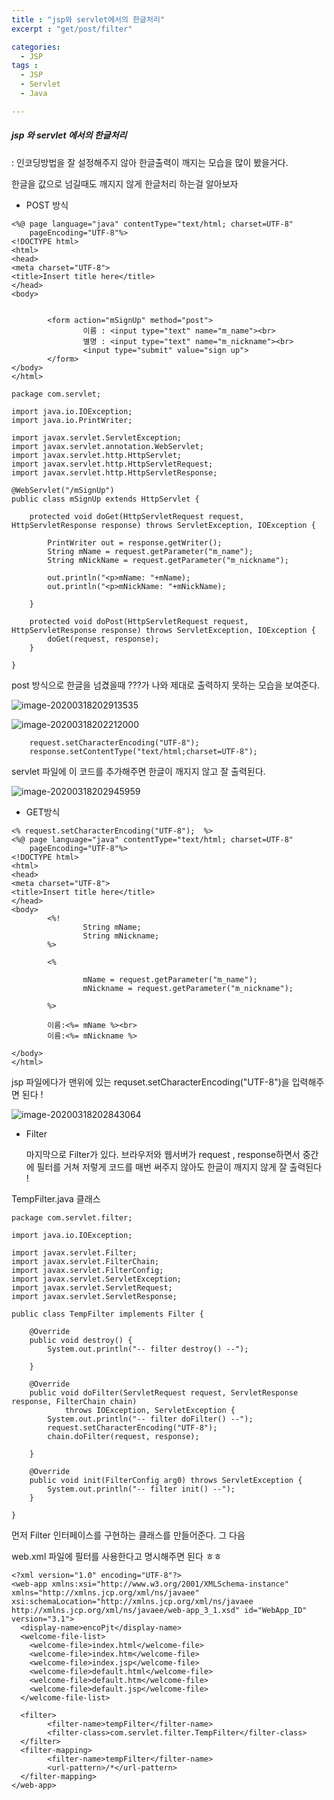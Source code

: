 ```yaml
---
title : "jsp와 servlet에서의 한글처리"
excerpt : "get/post/filter"

categories:
  - JSP
tags :
  - JSP
  - Servlet
  - Java

---
```


##### jsp 와 servlet 에서의 한글처리

: 인코딩방법을 잘 설정해주지 않아 한글출력이 깨지는 모습을 많이 봤을거다.

한글을 값으로 넘길때도 깨지지 않게 한글처리 하는걸 알아보자

- POST 방식

~~~
<%@ page language="java" contentType="text/html; charset=UTF-8"
    pageEncoding="UTF-8"%>
<!DOCTYPE html>
<html>
<head>
<meta charset="UTF-8">
<title>Insert title here</title>
</head>
<body>


		<form action="mSignUp" method="post">
				이름 : <input type="text" name="m_name"><br>
				별명 : <input type="text" name="m_nickname"><br>
				<input type="submit" value="sign up">
		</form>
</body>
</html>
~~~

~~~
package com.servlet;

import java.io.IOException;
import java.io.PrintWriter;

import javax.servlet.ServletException;
import javax.servlet.annotation.WebServlet;
import javax.servlet.http.HttpServlet;
import javax.servlet.http.HttpServletRequest;
import javax.servlet.http.HttpServletResponse;

@WebServlet("/mSignUp")
public class mSignUp extends HttpServlet {

	protected void doGet(HttpServletRequest request, HttpServletResponse response) throws ServletException, IOException {
		
		PrintWriter out = response.getWriter();
		String mName = request.getParameter("m_name");
		String mNickName = request.getParameter("m_nickname");

		out.println("<p>mName: "+mName);
		out.println("<p>mNickName: "+mNickName);

	}

	protected void doPost(HttpServletRequest request, HttpServletResponse response) throws ServletException, IOException {
		doGet(request, response);
	}

}

~~~



post 방식으로 한글을 넘겼을때 ???가 나와 제대로 출력하지 못하는 모습을 보여준다.

![image-20200318202913535](https://user-images.githubusercontent.com/53978090/76956941-45f5da00-6958-11ea-9150-7a0d86da9f8a.png)

![image-20200318202212000](https://user-images.githubusercontent.com/53978090/76956945-47270700-6958-11ea-985d-548ec43ab61f.png)

~~~
	request.setCharacterEncoding("UTF-8");
	response.setContentType("text/html;charset=UTF-8");
~~~

servlet 파일에 이 코드를 추가해주면 한글이 깨지지 않고 잘 출력된다.

![image-20200318202945959](https://user-images.githubusercontent.com/53978090/76956952-4bebbb00-6958-11ea-9f76-b97c78d90c66.png)


- GET방식

~~~
<% request.setCharacterEncoding("UTF-8");  %>
<%@ page language="java" contentType="text/html; charset=UTF-8"
    pageEncoding="UTF-8"%>
<!DOCTYPE html>
<html>
<head>
<meta charset="UTF-8">
<title>Insert title here</title>
</head>
<body>
		<%!
				String mName;
				String mNickname;
		%>
		
		<%

				mName = request.getParameter("m_name");
				mNickname = request.getParameter("m_nickname");

		%>
		
		이름:<%= mName %><br>
		이름:<%= mNickname %>
		
</body>
</html>
~~~

jsp 파일에다가 맨위에 있는 requset.setCharacterEncoding("UTF-8")을 입력해주면 된다 !

![image-20200318202843064](https://user-images.githubusercontent.com/53978090/76956960-4f7f4200-6958-11ea-819c-c68a5bd51e65.png)


- Filter

  마지막으로 Filter가 있다. 브라우저와 웹서버가 request , response하면서 중간에 필터를 거쳐 저렇게 코드를 매번 써주지 않아도 한글이 깨지지 않게 잘 출력된다 !



TempFilter.java 클래스

~~~
package com.servlet.filter;

import java.io.IOException;

import javax.servlet.Filter;
import javax.servlet.FilterChain;
import javax.servlet.FilterConfig;
import javax.servlet.ServletException;
import javax.servlet.ServletRequest;
import javax.servlet.ServletResponse;

public class TempFilter implements Filter {

	@Override
	public void destroy() {
		System.out.println("-- filter destroy() --");

	}

	@Override
	public void doFilter(ServletRequest request, ServletResponse response, FilterChain chain)
			throws IOException, ServletException {
		System.out.println("-- filter doFilter() --");
		request.setCharacterEncoding("UTF-8");
		chain.doFilter(request, response);
		
	}

	@Override
	public void init(FilterConfig arg0) throws ServletException {
		System.out.println("-- filter init() --");
	}
	
}

~~~

먼저 Filter 인터페이스를 구현하는 클래스를 만들어준다. 그 다음

web.xml 파일에 필터를 사용한다고 명시해주면 된다 ㅎㅎ

~~~
<?xml version="1.0" encoding="UTF-8"?>
<web-app xmlns:xsi="http://www.w3.org/2001/XMLSchema-instance" xmlns="http://xmlns.jcp.org/xml/ns/javaee" xsi:schemaLocation="http://xmlns.jcp.org/xml/ns/javaee http://xmlns.jcp.org/xml/ns/javaee/web-app_3_1.xsd" id="WebApp_ID" version="3.1">
  <display-name>encoPjt</display-name>
  <welcome-file-list>
    <welcome-file>index.html</welcome-file>
    <welcome-file>index.htm</welcome-file>
    <welcome-file>index.jsp</welcome-file>
    <welcome-file>default.html</welcome-file>
    <welcome-file>default.htm</welcome-file>
    <welcome-file>default.jsp</welcome-file>
  </welcome-file-list>
  
  <filter>
  		<filter-name>tempFilter</filter-name>
  		<filter-class>com.servlet.filter.TempFilter</filter-class>
  </filter>
  <filter-mapping>
  		<filter-name>tempFilter</filter-name>
  		<url-pattern>/*</url-pattern>
  </filter-mapping>
</web-app>
~~~





